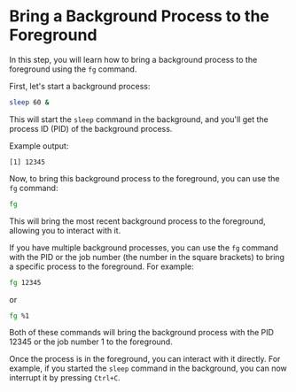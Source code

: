 # Bring a Background Process to the Foreground

In this step, you will learn how to bring a background process to the foreground using the `fg` command.

First, let's start a background process:

```bash
sleep 60 &
```

This will start the `sleep` command in the background, and you'll get the process ID (PID) of the background process.

Example output:

```
[1] 12345
```

Now, to bring this background process to the foreground, you can use the `fg` command:

```bash
fg
```

This will bring the most recent background process to the foreground, allowing you to interact with it.

If you have multiple background processes, you can use the `fg` command with the PID or the job number (the number in the square brackets) to bring a specific process to the foreground. For example:

```bash
fg 12345
```

or

```bash
fg %1
```

Both of these commands will bring the background process with the PID 12345 or the job number 1 to the foreground.

Once the process is in the foreground, you can interact with it directly. For example, if you started the `sleep` command in the background, you can now interrupt it by pressing `Ctrl+C`.
